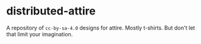 # distributed-attire
A repository of `cc-by-sa-4.0` designs for attire. Mostly t-shirts. But don't let that limit your imagination.
